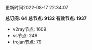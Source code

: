 更新时间2022-08-17 22:34:07

**总订阅: 64**
**总节点: 9132**
**有效节点: 1937**
- v2ray节点: 1609
- ss节点: 249
- trojan节点: 79

